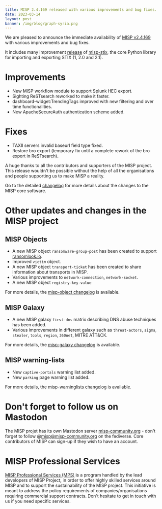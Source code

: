 ```yaml
---
title: MISP 2.4.169 released with various improvements and bug fixes. 
date: 2023-03-14
layout: post
banner: /img/blog/graph-syria.png 
---
```


We are pleased to announce the immediate availability of [MISP v2.4.169](https://github.com/MISP/MISP/releases/tag/v2.4.169) with various improvements and bug fixes.  

It includes many improvement [release](https://www.misp-project.org/Changelog-misp-stix.txt) of [misp-stix](https://github.com/MISP/misp-stix), the core Python library for importing and exporting STIX (1, 2.0 and 2.1).

# Improvements

- New MISP workflow module to support Splunk HEC export.
- Sighting ReSTsearch reworked to make it faster.
- dashboard-widget:TrendingTags improved with new filtering and over time functionalities.
- New ApacheSecureAuth authentication scheme added.

# Fixes

- TAXII servers invalid baseurl field type fixed.
- Restore bro export (temporary fix until a complete rework of the bro export in ReSTsearch).

A huge thanks to all the contributors and supporters of the MISP project. This release wouldn't be possible without the help of all the organisations and people supporting us to make MISP a reality.

Go to the detailed [changelog](https://www.misp-project.org/Changelog.txt) for more details about the changes to the MISP core software.

# Other updates and changes in the MISP project

## MISP Objects

- A new MISP object `ransomware-group-post` has been created to support [ransomlook.io](https://www.ransomlook.io/).  
- Improved `victim` object.
- A new MISP object `transport-ticket` has been created to share information about transports in MISP.
- Various improvements to `network-connection`, `network-socket`.
- A new MISP object `registry-key-value`

For more details, the [misp-object changelog](https://www.misp-project.org/Changelog-misp-objects.txt) is available.

## MISP Galaxy

- A new MISP galaxy `first-dns` matrix describing DNS abuse techniques has been added.
- Various improvements in different galaxy such as `threat-actors`, `sigma`, `stealer`, `tools`, `region`, `360net`, MITRE ATT&CK.

For more details, the [misp-galaxy changelog](https://www.misp-project.org/Changelog-misp-galaxy.txt) is available.

## MISP warning-lists

- New `captive-portals` warning list added.
- New `parking` page warning list added.

For more details, the [misp-warninglists changelog](https://www.misp-project.org/Changelog-misp-warninglists.txt) is available.

# Don't forget to follow us on Mastodon

The MISP projet has its own Mastodon server [misp-community.org](https://misp-community.org/) - don't forget to follow @misp@misp-community.org on the fediverse. Core contributors of MISP can sign-up if they wish to have an account.

# MISP Professional Services

[MISP Professional Services (MPS)](https://www.misp-project.org/professional-services/) is a program handled by the lead developers of MISP Project, in order to offer highly skilled services around MISP and to support the sustainability of the MISP project. This initiative is meant to address the policy requirements of companies/organisations requiring commercial support contracts. Don't hesitate to get in touch with us if you need specific services.
